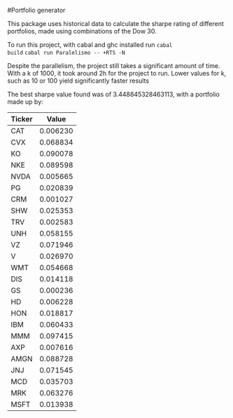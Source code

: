 #Portfolio generator

This package uses historical data to calculate the sharpe rating of different portfolios, made using combinations of the Dow 30.

To run this project, with cabal and ghc installed run
<code>cabal build</code>
<code>cabal run Paralelismo -- +RTS -N</code>

Despite the parallelism, the project still takes a significant amount of time. With a k of 1000, it took around 2h for the project to run.
Lower values for k, such as 10 or 100 yield significantly faster results

The best sharpe value found was of 3.448845328463113, with a portfolio made up by:

| Ticker | Value    |
| ------ | -------- |
| CAT    | 0.006230 |
| CVX    | 0.068834 |
| KO     | 0.090078 |
| NKE    | 0.089598 |
| NVDA   | 0.005665 |
| PG     | 0.020839 |
| CRM    | 0.001027 |
| SHW    | 0.025353 |
| TRV    | 0.002583 |
| UNH    | 0.058155 |
| VZ     | 0.071946 |
| V      | 0.026970 |
| WMT    | 0.054668 |
| DIS    | 0.014118 |
| GS     | 0.000236 |
| HD     | 0.006228 |
| HON    | 0.018817 |
| IBM    | 0.060433 |
| MMM    | 0.097415 |
| AXP    | 0.007616 |
| AMGN   | 0.088728 |
| JNJ    | 0.071545 |
| MCD    | 0.035703 |
| MRK    | 0.063276 |
| MSFT   | 0.013938 |
